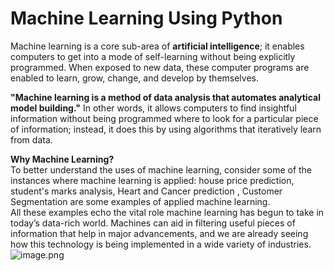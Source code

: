 # Machine Learning Using Python

Machine learning is a core sub-area of __artificial intelligence__; it enables computers to get into a mode of self-learning without 
being explicitly programmed. When exposed to new data, these computer programs are enabled to learn, grow, change, and develop
by themselves.<br>

__"Machine learning is a method of data analysis that automates analytical model building."__ In other words, it allows computers to find insightful information without being programmed where to look for a particular piece of information; instead, it does this by using algorithms that iteratively learn from data.<br>

__Why Machine Learning?__<br>
To better understand the uses of machine learning, consider some of the instances where machine learning is applied: house price prediction, student's marks analysis, Heart and Cancer prediction , Customer Segmentation are some examples of applied machine learning.<br>
All these examples echo the vital role machine learning has begun to take in today’s data-rich world. Machines can aid in filtering useful pieces of information that help in major advancements, and we are already seeing how this technology is being implemented in a wide variety of industries.
![image.png](image/machine-learning-process)<br><br>

